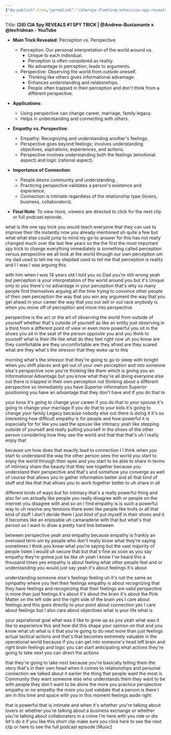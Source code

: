 ```yaml
---
{"dg-publish":true,"permalink":"/almraje-fleeting-notes/cia-spy-reveals-1-spy-trick-andrew-bustamante-x-lexfridman-you-tube/"}
---
```


Title: **(26) CIA Spy REVEALS #1 SPY TRICK | @Andrew-Bustamante x @lexfridman - YouTube**

- **Main Trick Revealed**: Perception vs. Perspective
  - Perception: Our personal interpretation of the world around us.
    - Unique to each individual.
    - Perception is often considered as reality.
    - No advantage in perception; leads to arguments.
  - Perspective: Observing the world from outside oneself.
    - Thinking like others gives informational advantage.
    - Enhances understanding and relationships.
    - People often trapped in their perception and don't think from a different perspective.

- **Applications**:
  - Using perspective can change career, marriage, family legacy.
  - Helps in understanding and connecting with others.

- **Empathy vs. Perspective**:
  - Empathy: Recognizing and understanding another's feelings.
  - Perspective goes beyond feelings; involves understanding objectives, aspirations, experiences, and actions.
  - Perspective involves understanding both the feelings (emotional aspect) and logic (rational aspect).

- **Importance of Connection**:
  - People desire community and understanding.
  - Practicing perspective validates a person's existence and experience.
  - Connection is intimate regardless of the relationship type (lovers, business, collaborators).

- **Final Note**: To view more, viewers are directed to click for the next clip or full podcast episode.


what is the one spy trick you would teach everyone that they can use to improve their life instantly now you already mentioned uh quite a few but what what else could jump to mind my go-to answer for this has not really changed much over the last few years so the the first the most important spy trick to change everything immediately is something called perception versus perspective we all look at the world through our own perception um my dad used to tell me my stepdad used to tell me that perception is reality and I I was I was arguing this

with him when I was 14 years old I told you so Dad you're still wrong yeah but perception is your interpretation of the world around you but it's Unique only to you there's no advantage in your perception that's why so many people find themselves arguing all the time trying to convince other people of their own perception the way that you win any argument the way that you get ahead in your career the way that you out sell or out race anybody is when you move off of perception and move into perspective

perspective is the act or the art of observing the world from outside of yourself whether that's outside of yourself as like an entity just observing in a third from a different point of view or even more powerful you sit in the shoes you sit in the seat of the person opposite you and you think to yourself what is their life like what do they feel right now uh you know are they comfortable are they uncomfortable are they afraid are they scared what are they what's the stressor that they woke up to this

morning what's the stressor that they're going to go to sleep with tonight when you shift places and get out of your own perception and into someone else's perspective now you're thinking like them which is giving you an informational Advantage but you know what they're all doing everyone else out there is trapped in their own perception not thinking about a different perspective so immediately you have Superior information Superior positioning you have an advantage that they don't have and if you do that to

your boss it's going to change your career if you do that to your spouse it's going to change your marriage if you do that to your kids it's going to change your family Legacy because nobody else out there is doing it it's so interesting how difficult empathy is for people and how powerful it is especially for for like you said the spouse like intimacy yeah like stepping outside of yourself and really putting yourself in the shoes of the other person considering how they see the world and that that that's uh I really enjoy that

because um how does that exactly lead to connection I I think when you start to understand the way the other person sees the world you start to enjoy the world through their eyes and you start to be able to share in terms of intimacy share the beauty that they see together because you understand their perspective and that's and somehow you converge as well of course that allows you to gather information better and all that kind of stuff and like that that allows you to work together better to uh share in all

different kinds of ways but for intimacy that's a really powerful thing and also for um actually like people you really disagree with or people on the internet you disagree with and so on I find empathy is is such a powerful way to uh resolve any tensions there even like people like trolls or all that kind of stuff I don't deride them I just kind of put myself in their shoes and it it becomes like an enjoyable uh camaraderie with that but what's that person so I want to draw a pretty hard line between

between perspective yeah and empathy because empathy is frankly an overused term um by people who don't really know what they're saying sometimes I think you know what you're saying but the vast majority of people listen I would uh secure that but that's fine as soon as you say empathy they're gonna just be like oh yeah I know I've heard this a thousand times yes empathy is about feeling what other people feel and or understanding you would just say yeah it's about feelings it's about

understanding someone else's feelings feeling uh it's not the same as sympathy where you feel their feelings empathy is about recognizing that they have feelings and recognizing that their feelings are valid perspective is more than just feelings it's about it's about the brain it's about the Pink Matter on the left side and the right side of the brain yes I care about feelings and this goes directly to your point about connection yes I care about feelings but I also care about objectives what is your life what is

your aspirational goal what was it like to grow up as you yeah what was it like to experience this and how did this shape your opinion on that and you know what uh what is it that you're going to do next more than just feelings actual tactical actions and that's that becomes extremely valuable in the operational world because if you can get into someone's head left brain and right brain feelings and logic you can start anticipating what actions they're going to take next you can direct the actions

that they're going to take next because you're basically telling them the story that's in their own head when it comes to relationships and personal connection we talked about it earlier the thing that people want the most is Community they want someone else who understands them they want to be with people they don't want to be alone the more you practice perspective empathy or no empathy the more you just validate that a person is there I am in this time and space with you in this moment feelings aside right

that is powerful that is intimate and when it's whether you're talking about lovers or whether you're talking about a business exchange or whether you're talking about collaborators in a crime I'm here with you ride or die let's do it if you like this short clip make sure you click here to see the next clip or here to see the full podcast episode \[Music\]
